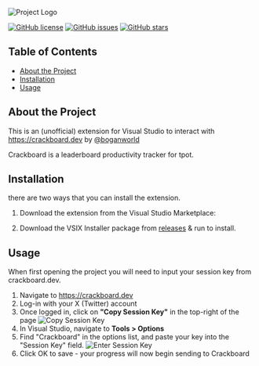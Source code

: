 ![Project Logo](https://i.imgur.com/amzG3uY.png)

[![GitHub license](https://img.shields.io/github/license/danexrc/Crackboard-VS)](https://github.com/danexrc/Crackboard-VS/blob/main/LICENSE)
[![GitHub issues](https://img.shields.io/github/issues/danexrc/Crackboard-VS)](https://github.com/danexrc/Crackboard-VS/issues)
[![GitHub stars](https://img.shields.io/github/stars/danexrc/Crackboard-VS)](https://github.com/danexrc/Crackboard-VS/stargazers)

## Table of Contents

- [About the Project](#about-the-project)
- [Installation](#installation)
- [Usage](#usage)

## About the Project

This is an (unofficial) extension for Visual Studio to interact with https://crackboard.dev by [@boganworld](https://github.com/boganworld)

Crackboard is a leaderboard productivity tracker for tpot.

## Installation

there are two ways that you can install the extension.

1. Download the extension from the Visual Studio Marketplace: 

2. Download the VSIX Installer package from [releases](https://github.com/danexrc/Crackboard-VS/releases) & run to install.

## Usage

When first opening the project you will need to input your session key from crackboard.dev.

1. Navigate to https://crackboard.dev
2. Log-in with your X (Twitter) account
3. Once logged in, click on **"Copy Session Key"** in the top-right of the page
![Copy Session Key](https://i.imgur.com/A5bcGQo.png)
4. In Visual Studio, navigate to **Tools > Options**
5. Find "Crackboard" in the options list, and paste your key into the "Session Key" field.
![Enter Session Key](https://i.imgur.com/jhCcYfH.png)
6. Click OK to save - your progress will now begin sending to Crackboard

